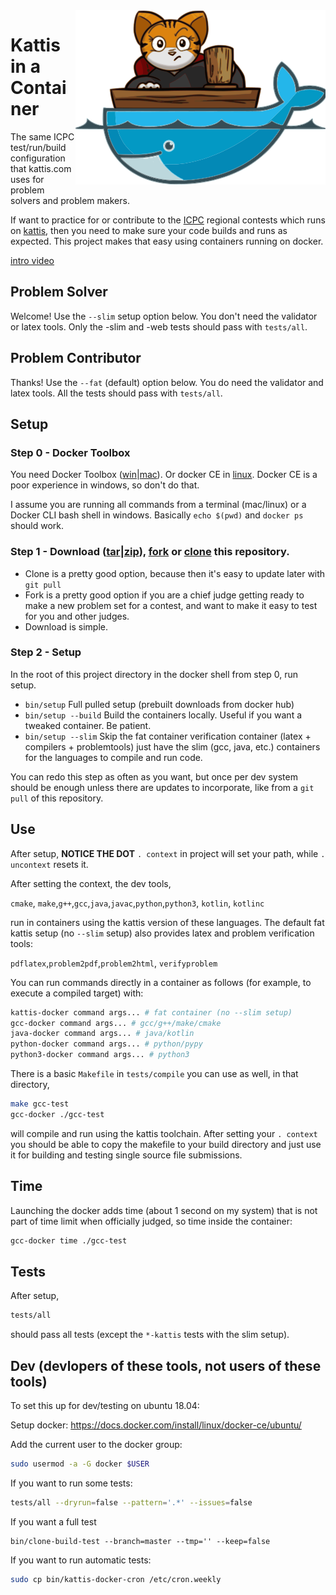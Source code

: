 <img align="right" src="kattis-docker.png">

# Kattis in a Container

The same ICPC test/run/build configuration that kattis.com uses for problem solvers and problem makers.

If want to practice for or contribute to the [ICPC](https://icpc.foundation) regional contests which runs on [kattis](https://open.kattis.com), then you need to make sure your code builds and runs as expected.  This project makes that easy using containers running on docker.

[intro video](https://www.youtube.com/watch?v=BhHuNOczXzg)

## Problem Solver

Welcome! Use the `--slim` setup option below.  You don't need the validator or latex tools.  Only the -slim and -web tests should pass with `tests/all`.

## Problem Contributor

Thanks! Use the `--fat` (default) option below.  You do need the validator and latex tools.  All the tests should pass with `tests/all`.

## Setup

### Step 0 - Docker Toolbox

You need Docker Toolbox ([win](https://docs.docker.com/toolbox/toolbox_install_windows/)|[mac](https://docs.docker.com/toolbox/toolbox_install_mac/)).  Or docker CE in [linux](https://docs.docker.com/install/).  Docker CE is a poor experience in windows, so don't do that.

I assume you are running all commands from a terminal (mac/linux) or a Docker CLI bash shell in windows.  Basically `echo $(pwd)` and `docker ps` should work.

### Step 1 - Download ([tar](https://api.github.com/repos/icpc/kattis-docker/tarball/master)|[zip](https://api.github.com/repos/icpc/kattis-docker/zipball/master)), [fork](https://help.github.com/articles/fork-a-repo/) or [clone](https://help.github.com/articles/cloning-a-repository/) this repository.

* Clone is a pretty good option, because then it's easy to update later with `git pull`
* Fork is a pretty good option if you are a chief judge getting ready to make a new problem set for a contest, and want to make it easy to test for you and other judges.
* Download is simple.

### Step 2 - Setup

In the root of this project directory in the docker shell from step 0, run setup.

* `bin/setup` Full pulled setup (prebuilt downloads from docker hub)
* `bin/setup --build` Build the containers locally.  Useful if you want a tweaked container.  Be patient.
* `bin/setup --slim` Skip the fat container verification container (latex + compilers + problemtools) just have the slim (gcc, java, etc.) containers for the languages to compile and run code.

You can redo this step as often as you want, but once per dev system should be enough unless there are updates to incorporate, like from a `git pull` of this repository.

## Use

After setup, **NOTICE THE DOT** `. context` in project will set your path, while `. uncontext` resets it.  

After setting the context, the dev tools,

`cmake`, `make`,`g++`,`gcc`,`java`,`javac`,`python`,`python3`, `kotlin`, `kotlinc`

run in containers using the kattis version of these languages.  The default fat kattis setup (no `--slim` setup) also provides latex and problem verification tools:

`pdflatex`,`problem2pdf`,`problem2html`, `verifyproblem`

You can run commands directly in a container as follows (for example, to execute a compiled target) with:

```bash
kattis-docker command args... # fat container (no --slim setup)
gcc-docker command args... # gcc/g++/make/cmake
java-docker command args... # java/kotlin
python-docker command args... # python/pypy
python3-docker command args... # python3
```

There is a basic `Makefile` in `tests/compile` you can use as well, in that directory,

```bash
make gcc-test
gcc-docker ./gcc-test
```

will compile and run using the kattis toolchain.  After setting your `. context` you should be able to copy the makefile to your build directory and just use it for building and testing single source file submissions.

## Time

Launching the docker adds time (about 1 second on my system) that is not part of time limit when officially judged, so time inside the container:

```bash
gcc-docker time ./gcc-test
```

## Tests

After setup,

```bash
tests/all
```

should pass all tests (except the `*-kattis` tests with the slim setup).

## Dev (devlopers of these tools, not users of these tools)

To set this up for dev/testing on ubuntu 18.04:

Setup docker: https://docs.docker.com/install/linux/docker-ce/ubuntu/

Add the current user to the docker group:

```bash
sudo usermod -a -G docker $USER
```

If you want to run some tests:
```bash
tests/all --dryrun=false --pattern='.*' --issues=false
```

If you want a full test
```
bin/clone-build-test --branch=master --tmp='' --keep=false
```

If you want to run automatic tests:
```bash
sudo cp bin/kattis-docker-cron /etc/cron.weekly
```
